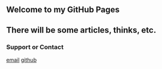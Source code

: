 ## Welcome to my GitHub Pages

## There will be some articles, thinks, etc.

### Support or Contact
[email](mailto:ivanov.dale@gmail.com)
[github](www.github.com/sid1057)
